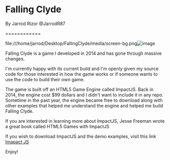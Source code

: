 Falling Clyde
============

By Jarrod Rizor
@JarrodR87

============

file:///home/jarrod/Desktop/FallingClyde/media/screen-bg.png![image](https://user-images.githubusercontent.com/1922801/111210615-d4209280-85a3-11eb-832e-5a377ea376bc.png)

Falling Clyde is a game I developed in 2014 and has gone through massive changes.

I'm currently happy with its current build and I'm openly given my source code for those interested
in how the game works or if someone wants to use the code to build their own game. 

The game is built off an HTML5 Game Engine called ImpactJS. Back in 2014, the engine cost $99 dollars 
and I didn't want to include it in any repo. Sometime in the past year, the engine became free to download along with other examples that helped me understand the engine and helped me build Falling Clyde.

If you are interested in learning more about ImpactJS, Jesse Freeman wrote a great book called 
HTML5 Games with ImpactJS

If you wish to download ImpactJS and the demo examples, visit this link
[Imapact JS](https://impactjs.com/download)

Enjoy!

